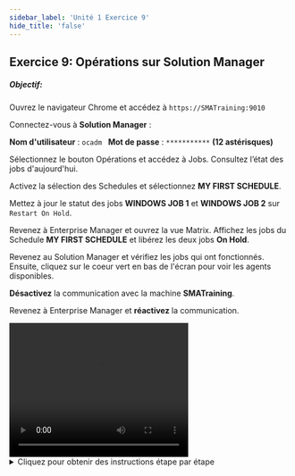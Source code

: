 ```yaml
---
sidebar_label: 'Unité 1 Exercice 9'
hide_title: 'false'
---
```


## Exercice 9: Opérations sur Solution Manager

##### Objectif: 

Ouvrez le navigateur Chrome et accédez à ```https://SMATraining:9010```

Connectez-vous à **Solution Manager** :

**Nom d'utilisateur** : ```ocadm ```
**Mot de passe** : ```***********``` **(12 astérisques)**

Sélectionnez le bouton Opérations et accédez à Jobs. Consultez l’état des jobs d'aujourd'hui.

Activez la sélection des Schedules et sélectionnez **MY FIRST SCHEDULE**.

Mettez à jour le statut des jobs **WINDOWS JOB 1** et **WINDOWS JOB 2** sur ```Restart On Hold```.

Revenez à Enterprise Manager et ouvrez la vue Matrix. Affichez les jobs du Schedule **MY FIRST SCHEDULE** et libérez les deux jobs **On Hold**.

Revenez au Solution Manager et vérifiez les jobs qui ont fonctionnés. Ensuite, cliquez sur le coeur vert en bas de l'écran pour voir les agents disponibles.

**Désactivez** la communication avec la machine **SMATraining**.

Revenez à Enterprise Manager et **réactivez** la communication.

<div>
<video width="320" height="240" controls>
  <source src="videobasic/U1E9.mp4" type="video/mp4"></source>
Your browser does not support the video tag.
</video>
</div>

<details>

<summary>Cliquez pour obtenir des instructions étape par étape</summary>

  1. Connectez-vous au Solution Manager:
      - Ouvrez **Google Chrome** depuis la barre des tâches et accédez à : ```https://SMATraining:9010```.
        Si un écran de connexion autre que l'écran de connexion de Solution Manager apparaît, cliquez sur **Annuler**.
      - Dans l'**écran de connexion de Solution Manager**, saisissez ce qui suit :
        - Utilisateur : ```ocadm```
        - Mot de passe : ```************``` (12 astérisques)
      - Cliquez sur **Connexion**.
2. Accés aux Jobs et redémarrage de ceux-ci:
      - Dans l'écran d'accueil de Solution Manager, cliquez sur le bouton **Operations**.
      - Dans l'écran Opérations Résumé, cliquez sur **Jobs**.
      - Une fois que l'écran Processus est présenté, assurez-vous d'avoir sélectionné la **date du jour** sur le côté gauche de l'écran.
      - Activez la sélection à l’aide du bouton **Active/Désactive la sélection des Schedules** (en haut à droite de l'écran): la liste des schedules pour aujourd'hui sera présentée.
      - Cliquez sur **My First Schedule**: Vous devriez pouvoir voir les 4 jobs créés pour aujourd'hui dans la liste des jobs.
      - Dans la liste Jobs, sélectionnez **Windows JOB 1** et **Windows JOB 2**.
      - **Cliquez avec le bouton droit sur l'un des jobs**.
        - L'écran Mise à jour du Statut de Job s'affiche à droite.
        - Notez que toutes les actions ne sont pas disponibles. Seules les actions qui peuvent être effectuées pour les deux Jobs.
      - Sélectionnez **Restart on Hold (Redémarrer Suspendu)**.
        - Le Solution Manager affichera un message en haut de l'écran confirmant que l'action a été traitée.
      - Fermez l'écran Mise à jour du Statut de Job, réduisez Google Chrome et revenez à **Enterprise Manager**.

3. Libérez les jobs dans l'Enterprise Manager:
      - Ouvrez la vue **Liste** ou **Matrix**, accédez à la date du jour et vérifiez les jobs sous **My First Schedule**.
      - L'état de **Windows JOB 1** et de **Windows JOB 2** doit être **On Hold**.
      - Toujours à partir d'**Enterprise Manager**, cliquez avec le bouton droit sur les jobs et sélectionnez **Release**. Vous devez effectuer cette action pour chaque Job.
4. Vérifiez les jobs dans le Solution Manager et Désactivez la communication d'une machine:
      - Revenez dans Solution Manager. Qu'est-il arrivé à **Windows JOB 1** et à **Windows JOB 2** ?
      - Dans **Solution Manager**, cliquez sur le bouton **Retour** (en haut à droite).
      - Cliquez sur le **cœur vert** situé en bas à droite de l'écran: l'écran Agents apparaitra.
      - Sélectionnez la machine **SMATraining**, puis **cliquez avec le bouton droit** sur la machine.
      - Dans l'écran Mise à jour de Statut d’Agent (sur le côté droit), cliquez sur **Désactiver la Communication**.
      - Fermez l'écran Agent Status Update, réduisez Google Chrome et revenez à **Enterprise Manager**.
5. Vérifiez la machine dans l'Enterprise Manager:
      - Ouvrez l'onglet **Vue Machines** et vérifiez l'état du **SMATraining**: Il devrait être dans l'état **Pas de réponse** (gris).
      - Cliquez avec le bouton droit sur la machine et sélectionnez **Démarrer Communication**.
6. Fermeture des interfaces:
      - Fermez tous les onglets dans **Enterprise Manager**.
      - Fermez **Google Chrome**.

</details>
